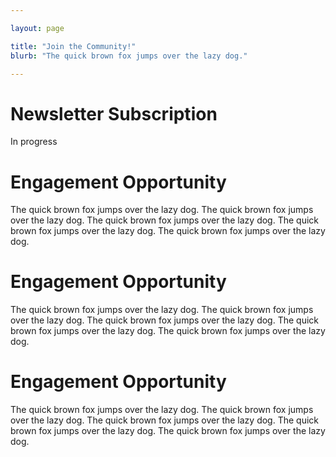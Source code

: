 ```yaml
---

layout: page

title: "Join the Community!"
blurb: "The quick brown fox jumps over the lazy dog."

---
```





<!-- Newsletter Subscription -->
<!-- ---------------------------------------------------------------------- -->

# Newsletter Subscription

In progress



<!-- Page Content -->
<!-- ---------------------------------------------------------------------- -->

# Engagement Opportunity

The quick brown fox jumps over the lazy dog. The quick brown fox jumps over the lazy dog. The quick brown fox jumps over the lazy dog. The quick brown fox jumps over the lazy dog. The quick brown fox jumps over the lazy dog.


# Engagement Opportunity

The quick brown fox jumps over the lazy dog. The quick brown fox jumps over the lazy dog. The quick brown fox jumps over the lazy dog. The quick brown fox jumps over the lazy dog. The quick brown fox jumps over the lazy dog.


# Engagement Opportunity

The quick brown fox jumps over the lazy dog. The quick brown fox jumps over the lazy dog. The quick brown fox jumps over the lazy dog. The quick brown fox jumps over the lazy dog. The quick brown fox jumps over the lazy dog.


